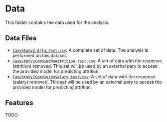 # Data

This folder contains the data used for the analysis.

## Data Files

 * [`CaseStudy2-data_test.csv`](https://github.com/sjmiller8182/AttritionAnalysis/blob/master/analysis/data/CaseStudy2-data_test.csv): A complete set of data. The analysis is performed on this dataset.
 * [`CaseStudy2CompSetNoAttrition_test.csv`](https://github.com/sjmiller8182/AttritionAnalysis/blob/master/analysis/data/CaseStudy2CompSetNoAttrition_test.csv): A set of data with the response (attrition) removed. This set will be used by an external pary to access the provided model for predicting attrition.
 * [`CaseStudy2CompSetNoSalary_test.csv`](https://github.com/sjmiller8182/AttritionAnalysis/blob/master/analysis/data/CaseStudy2CompSetNoSalary_test.csv): A set of data with the response (salary) removed. This set will be used by an external pary to access the provided model for predicting attrition.

## Features

TODO
